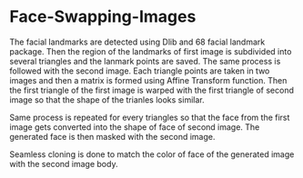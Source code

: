 # Face-Swapping-Images

The facial landmarks are detected using Dlib and 68 facial landmark package. Then the region of the landmarks of first image is subdivided into several triangles and the lanmark points are saved.
The same process is followed with the second image. Each triangle points are taken in two images and then a matrix is formed using Affine Transform function. Then the first triangle of the first image is warped with the first triangle of second image so that the shape of the trianles looks similar. 

Same process is repeated for every triangles so that the face from the first image gets converted into the shape of face of second image. The generated face is then masked with the second image.

Seamless cloning is done to match the color of face of the generated image with the second image body.
